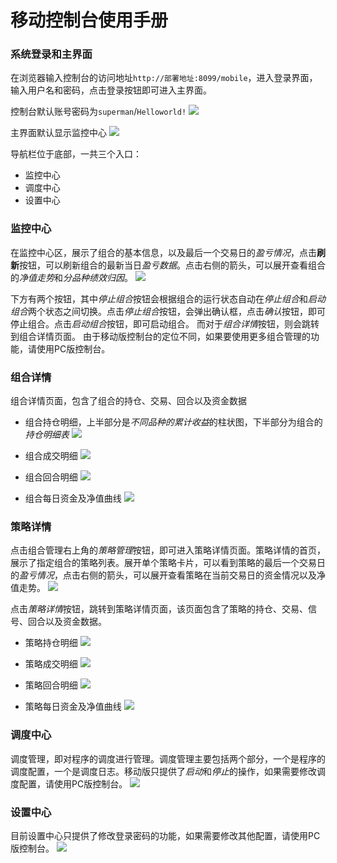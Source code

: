 # 移动控制台使用手册

### 系统登录和主界面
在浏览器输入控制台的访问地址`http://部署地址:8099/mobile`，进入登录界面，输入用户名和密码，点击登录按钮即可进入主界面。

控制台默认账号密码为`superman`/`Helloworld!`
![](./images/mobile/01_login.png)

主界面默认显示监控中心
![](./images/mobile/02_home.png)

导航栏位于底部，一共三个入口：
* 监控中心
* 调度中心
* 设置中心

### 监控中心
在监控中心区，展示了组合的基本信息，以及最后一个交易日的*盈亏情况*，点击**刷新**按钮，可以刷新组合的最新当日*盈亏数据*。点击右侧的箭头，可以展开查看组合的*净值走势*和*分品种绩效归因*。
![](./images/mobile/03_monitor.png)

下方有两个按钮，其中*停止组合*按钮会根据组合的运行状态自动在*停止组合*和*启动组合*两个状态之间切换。点击*停止组合*按钮，会弹出确认框，点击*确认*按钮，即可停止组合。点击*启动组合*按钮，即可启动组合。
而对于*组合详情*按钮，则会跳转到组合详情页面。
由于移动版控制台的定位不同，如果要使用更多组合管理的功能，请使用PC版控制台。

### 组合详情
组合详情页面，包含了组合的持仓、交易、回合以及资金数据
* 组合持仓明细，上半部分是*不同品种的累计收益*的柱状图，下半部分为组合的*持仓明细表*
![](./images/mobile/04_port_pos.png)

* 组合成交明细
![](./images/mobile/05_port_trd.png)

* 组合回合明细
![](./images/mobile/06_port_rnd.png)

* 组合每日资金及净值曲线
![](./images/mobile/07_port_fnd.png)

### 策略详情
点击组合管理右上角的*策略管理*按钮，即可进入策略详情页面。策略详情的首页，展示了指定组合的策略列表。展开单个策略卡片，可以看到策略的最后一个交易日的*盈亏情况*，点击右侧的箭头，可以展开查看策略在当前交易日的资金情况以及净值走势。
![](./images/mobile/08_stra_main.png)

点击*策略详情*按钮，跳转到策略详情页面，该页面包含了策略的持仓、交易、信号、回合以及资金数据。
* 策略持仓明细
![](./images/mobile/09_stra_pos.png)

* 策略成交明细
![](./images/mobile/10_stra_trd.png)

* 策略回合明细
![](./images/mobile/11_stra_rnd.png)

* 策略每日资金及净值曲线
![](./images/mobile/12_stra_fnd.png)

### 调度中心
调度管理，即对程序的调度进行管理。调度管理主要包括两个部分，一个是程序的调度配置，一个是调度日志。移动版只提供了*启动*和*停止*的操作，如果需要修改调度配置，请使用PC版控制台。
![](./images/mobile/13_schedule.png)

### 设置中心
目前设置中心只提供了修改登录密码的功能，如果需要修改其他配置，请使用PC版控制台。
![](./images/mobile/14_setting.png)